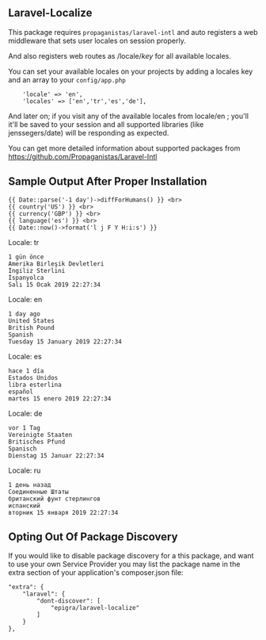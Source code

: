 ## Laravel-Localize

This package requires `propaganistas/laravel-intl` and auto registers a web middleware that sets user locales on session properly.

And also registers web routes as /locale/*key* for all available locales.

You can set your available locales on your projects by adding a locales key and an array to your `config/app.php`

```
    'locale' => 'en',
    'locales' => ['en','tr','es','de'],
```

And later on; if you visit any of the available locales from locale/en ; you'll it'll be saved to your session and all supported libraries (like jenssegers/date) will be responding as expected.


You can get more detailed information about supported packages from https://github.com/Propaganistas/Laravel-Intl

## Sample Output After Proper Installation

```
{{ Date::parse('-1 day')->diffForHumans() }} <br>
{{ country('US') }} <br>
{{ currency('GBP') }} <br>
{{ language('es') }} <br>
{{ Date::now()->format('l j F Y H:i:s') }}
```

Locale: tr

```
1 gün önce 
Amerika Birleşik Devletleri 
İngiliz Sterlini 
İspanyolca 
Salı 15 Ocak 2019 22:27:34
```

Locale: en

```
1 day ago 
United States 
British Pound 
Spanish 
Tuesday 15 January 2019 22:27:34
```

Locale: es

```
hace 1 día 
Estados Unidos 
libra esterlina 
español 
martes 15 enero 2019 22:27:34
```

Locale: de

```
vor 1 Tag 
Vereinigte Staaten 
Britisches Pfund 
Spanisch 
Dienstag 15 Januar 22:27:34
```

Locale: ru

```
1 день назад 
Соединенные Штаты 
британский фунт стерлингов 
испанский 
вторник 15 января 2019 22:27:34
```

## Opting Out Of Package Discovery

If you would like to disable package discovery for a this package, and want to use your own Service Provider you may list the package name in the extra section of your application's composer.json file:

```
"extra": {
    "laravel": {
        "dont-discover": [
            "epigra/laravel-localize"
        ]
    }
},
```
